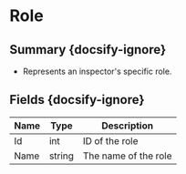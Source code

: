 # Role

## Summary {docsify-ignore}
* Represents an inspector's specific role.

## Fields {docsify-ignore}

| Name  | Type | Description |
|---|---|---|
| Id | int | ID of the role |
| Name | string | The name of the role |